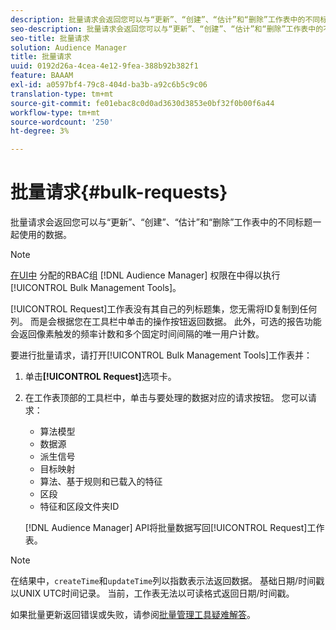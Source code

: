 ```yaml
---
description: 批量请求会返回您可以与“更新”、“创建”、“估计”和“删除”工作表中的不同标题一起使用的数据。
seo-description: 批量请求会返回您可以与“更新”、“创建”、“估计”和“删除”工作表中的不同标题一起使用的数据。
seo-title: 批量请求
solution: Audience Manager
title: 批量请求
uuid: 0192d26a-4cea-4e12-9fea-388b92b382f1
feature: BAAAM
exl-id: a0597bf4-79c8-404d-ba3b-a92c6b5c9c06
translation-type: tm+mt
source-git-commit: fe01ebac8c0d0ad3630d3853e0bf32f0b00f6a44
workflow-type: tm+mt
source-wordcount: '250'
ht-degree: 3%

---
```


# 批量请求{#bulk-requests}

批量请求会返回您可以与“更新”、“创建”、“估计”和“删除”工作表中的不同标题一起使用的数据。

<!-- 

t_bulk_requests.xml

 -->

>[!NOTE]
>
>[在UI中](../../features/administration/administration-overview.md) 分配的RBAC组 [!DNL Audience Manager] 权限在中得以执行 [!UICONTROL Bulk Management Tools]。

[!UICONTROL Request]工作表没有其自己的列标题集，您无需将ID复制到任何列。 而是会根据您在工具栏中单击的操作按钮返回数据。 此外，可选的报告功能会返回像素触发的频率计数和多个固定时间间隔的唯一用户计数。

要进行批量请求，请打开[!UICONTROL Bulk Management Tools]工作表并：

1. 单击&#x200B;**[!UICONTROL Request]**&#x200B;选项卡。
2. 在工作表顶部的工具栏中，单击与要处理的数据对应的请求按钮。 您可以请求：

   * 算法模型
   * 数据源
   * 派生信号
   * 目标映射
   * 算法、基于规则和已载入的特征
   * 区段
   * 特征和区段文件夹ID

   [!DNL Audience Manager] API将批量数据写回[!UICONTROL Request]工作表。

>[!NOTE]
>
>在结果中，`createTime`和`updateTime`列以指数表示法返回数据。 基础日期/时间戳以UNIX UTC时间记录。 当前，工作表无法以可读格式返回日期/时间戳。

如果批量更新返回错误或失败，请参阅[批量管理工具疑难解答](../../reference/bulk-management-tools/bulk-troubleshooting.md)。
